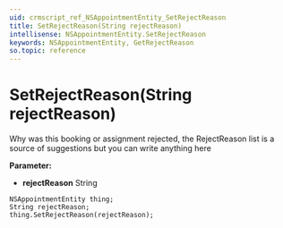 ```yaml
---
uid: crmscript_ref_NSAppointmentEntity_SetRejectReason
title: SetRejectReason(String rejectReason)
intellisense: NSAppointmentEntity.SetRejectReason
keywords: NSAppointmentEntity, GetRejectReason
so.topic: reference
---
```


# SetRejectReason(String rejectReason)

Why was this booking or assignment rejected, the RejectReason list is a source of suggestions but you can write anything here

**Parameter:** 
 - **rejectReason** String

```crmscript
NSAppointmentEntity thing;
String rejectReason;
thing.SetRejectReason(rejectReason);
```

